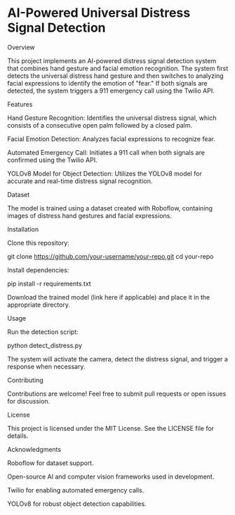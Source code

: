 # AI-Powered Universal Distress Signal Detection

Overview

This project implements an AI-powered distress signal detection system that combines hand gesture and facial emotion recognition. The system first detects the universal distress hand gesture and then switches to analyzing facial expressions to identify the emotion of "fear." If both signals are detected, the system triggers a 911 emergency call using the Twilio API.

Features

Hand Gesture Recognition: Identifies the universal distress signal, which consists of a consecutive open palm followed by a closed palm.

Facial Emotion Detection: Analyzes facial expressions to recognize fear.

Automated Emergency Call: Initiates a 911 call when both signals are confirmed using the Twilio API.

YOLOv8 Model for Object Detection: Utilizes the YOLOv8 model for accurate and real-time distress signal recognition.

Dataset

The model is trained using a dataset created with Roboflow, containing images of distress hand gestures and facial expressions.

Installation

Clone this repository:

git clone https://github.com/your-username/your-repo.git
cd your-repo

Install dependencies:

pip install -r requirements.txt

Download the trained model (link here if applicable) and place it in the appropriate directory.

Usage

Run the detection script:

python detect_distress.py

The system will activate the camera, detect the distress signal, and trigger a response when necessary.

Contributing

Contributions are welcome! Feel free to submit pull requests or open issues for discussion.

License

This project is licensed under the MIT License. See the LICENSE file for details.

Acknowledgments

Roboflow for dataset support.

Open-source AI and computer vision frameworks used in development.

Twilio for enabling automated emergency calls.

YOLOv8 for robust object detection capabilities.
